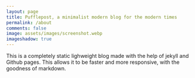 ```yaml
---
layout: page
title: Pufflepost, a minimalist modern blog for the modern times
permalink: /about
comments: false
image: assets/images/screenshot.webp
imageshadow: true
---
```


This is a completely static lighweight blog made with the help of jekyll and Github pages.
This allows it to be faster and more responsive, with the goodness of markdown.

